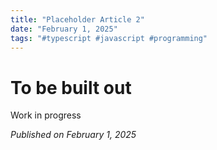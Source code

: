 ```yaml
---
title: "Placeholder Article 2"
date: "February 1, 2025"
tags: "#typescript #javascript #programming"
---
```


# To be built out

Work in progress

*Published on February 1, 2025*
